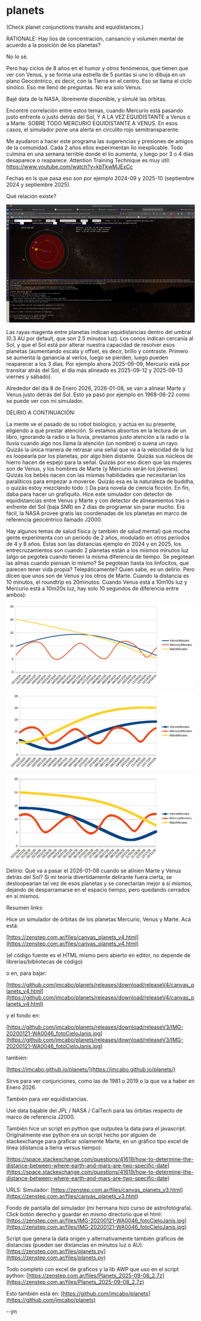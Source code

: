 # planets
(Check planet conjunctions transits and equidistances.)

RATIONALE:
Hay líos de concentración, cansancio y volumen mental de acuerdo a la posición de los planetas?

No lo sé.

Pero hay ciclos de 8 años en el humor y otros fenómenos, que tienen que ver con Venus, y se forma una estrella de 5 puntas si uno lo dibuja en un plano Geocéntrico, es decir, con la Tierra en el centro. Eso se llama el ciclo sinóico.
Eso me llenó de preguntas. No era solo Venus.

Bajé data de la NASA, libremente disponible, y simulé las órbitas.

Encontré correlación entre estos temas, cuando Mercurio está pasando justo enfrente o justo detrás del Sol, Y A LA VEZ EQUIDISTANTE a Venus o a Marte. SOBRE TODO MERCURIO EQUIDISTANTE A VENUS. En esos casos, el simulador pone una alerta en circulito rojo semitransparente.

Me ayudaron a hacer este programa las sugerencias y presiones de amigos de la comunidad. Cada 2 años ellos experimentan lío inexplicable. Todo culmina en una semana terrible donde el lío aumenta, y luego por 3 o 4 días desaparece o reaparece. Attention Training Technique es muy útil: https://www.youtube.com/watch?v=kbTkwMJExCc

Fechas en ls que pasa eso son por ejemplo 2024-09 y 2025-10 (septiembre 2024 y septiembre 2025).

Qué relación existe?

![Ejemplo en 2025-09](https://github.com/jmcabo/planets/blob/main/Screenshot_2025-09-09_072914.png)


Las rayas magenta entre planetas indican equidistancias dentro del umbral (0.3 AU por default, que son 2.5 minutos luz).
Los conos indican cercanía al Sol, y que el Sol está por alterar nuestra capacidad de resolver esos planetas (aumentando escala y offset, es decir, brillo y contraste. Primero se aumenta la ganancia al verlos, luego se pierden, luego pueden reaparecer a los 3 días. Por ejemplo ahora 2025-09-09, Mercurio está por transitar atrás del Sol, el día más alineado es 2025-09-12 y 2025-09-13 viernes y sábado).

Alrededor del día 8 de Enero 2026, 2026-01-08, se van a alinear Marte y Venus justo detrás del Sol. Esto ya pasó por ejemplo en 1968-06-22 como se puede ver con mi simulador.

DELIRIO A CONTINUACIÓN:

La mente ve el pasado de su robot biológico, y actúa en su presente, eligiendo a qué prestar atención. Si estamos absortos en la lectura de un libro, ignorando la radio o la lluvia, prestamos justo atención a la radio o la lluvia cuando algo nos llama la atención (un nombre) o suena un rayo.
Quizás la única manera de retrasar una señal que va a la velocidad de la luz es loopearla por los planetas, por algo bien distante. Quizás sus núcleos de hierro hacen de espejo para la señal. Quizás por eso dicen que las mujeres son de Venus, y los hombres de Marte (y Mercurio serán los jóvenes). Quizás los bebés nacen con las mismas habilidades que necesitarían los paralíticos para empezar a moverse. Quizás esa es la naturaleza de buddha, o quizás estoy mezclando todo :) 
Da para novela de ciencia ficción.
En fin, daba para hacer un grafiquito. Hice este simulador con detector de equidistancias entre Venus y Marte y con detector de alineamientos tras o enfrente del Sol (baja SNR) en 2 días de programar sin parar mucho. Era fácil, la NASA provee gratis las coordenadas de los planetas en marco de referencia geocéntrico llamado J2000.

Hay algunos temas de salud física (y también de salud mental) que mucha gente experimenta con un período de 2 años, modulado en otros períodos de 4 y 8 años. Estas son las distancias ejemplo en 2024 y en 2025, los entrecruzamientos son cuando 2 planetas están a los mismos minutos luz (algo se pegotea cuando tienen la misma diferencia de tiempo. Se pegotean las almas cuando piensan lo mismo? Se pegotean hasta los linfocitos, que parecen tener vida propia? Telepáticamente? Quien sabe, es un delirio. Pero dicen que unos son de Venus y los otros de Marte. Cuando la distancia es 10 minutos, el roundtrip es 20minutos. Cuando Venus está a 10m10s luz y Mercurio está a 10m20s luz, hay solo 10 segundos de diferencia entre ambos):


![Gráfico distancias 2024](https://github.com/jmcabo/planets/blob/main/grafico_planetas_minutos_2024.jpg)

![Gráfico distancias 2025](https://github.com/jmcabo/planets/blob/main/grafico_planetas_minutos_2025.jpg)

![Gráfico distancias 2026](https://github.com/jmcabo/planets/blob/main/grafico_planetas_minutos_2026.jpg)

Delirio:  Qué va a pasar el 2026-01-08 cuando se alínien Marte y Venus detrás del Sol? Si mi teoría divertidamente delirante fuera cierta, se desloopearían tal vez de esos planetas y se conectarían mejor a sí mismos, dejando de desparramarse en el espacio tiempo, pero quedando cerrados en sí mismos.

Resumen links:

Hice un simulador de órbitas de los planetas Mercurio, Venus y Marte. Acá está:

[https://zenstep.com.ar/files/canvas_planets_v4.html](https://zenstep.com.ar/files/canvas_planets_v4.html)

(el código fuente es el HTML mismo pero abierto en editor, no depende de librerías/bibliotecas de código)

o en, para bajar:

[https://github.com/jmcabo/planets/releases/download/releaseV4/canvas_planets_v4.html](https://github.com/jmcabo/planets/releases/download/releaseV4/canvas_planets_v4.html)

y el fondo en:

[https://github.com/jmcabo/planets/releases/download/releaseV3/IMG-20200121-WA0046_fotoCieloJanis.jpg](https://github.com/jmcabo/planets/releases/download/releaseV3/IMG-20200121-WA0046_fotoCieloJanis.jpg)

también:

[https://jmcabo.github.io/planets/](https://jmcabo.github.io/planets/)

Sirve para ver conjunciones, como las de 1981 o 2019 o la que va a haber en Enero 2026.

También para ver equidistancias.

Usé data bajable del JPL / NASA / CalTech para las órbitas respecto de marco de referencia J2000.

También hice un script en python que outputea la data para el javascript. Originalmente ese python era un script hecho por alguien de stackexchange para graficar solamente Marte, en un gráfico tipo excel de línea (distancia a tierra versus tiempo):

[https://space.stackexchange.com/questions/41619/how-to-determine-the-distance-between-where-earth-and-mars-are-two-specific-date](https://space.stackexchange.com/questions/41619/how-to-determine-the-distance-between-where-earth-and-mars-are-two-specific-date)



URLS:
Simulador:
[https://zenstep.com.ar/files/canvas_planets_v3.html](https://zenstep.com.ar/files/canvas_planets_v3.html)


Fondo de pantalla del simulador (mi hermana hizo curso de astrofotógrafa). Click botón derecho y guardar en mismo directorio que el html:
[https://zenstep.com.ar/files/IMG-20200121-WA0046_fotoCieloJanis.jpg](https://zenstep.com.ar/files/IMG-20200121-WA0046_fotoCieloJanis.jpg)


Script que genera la data origen y alternativamente también gráficos de
distancias (pueden ser distancias en minutos luz o AU):
[https://zenstep.com.ar/files/planets.py](https://zenstep.com.ar/files/planets.py)


Todo completo con excel de graficos y la lib AWP que uso en el script python:
[https://zenstep.com.ar/files/Planets_2025-09-08_2.7z](https://zenstep.com.ar/files/Planets_2025-09-08_2.7z)


Esto también está en:
[https://github.com/jmcabo/planets](https://github.com/jmcabo/planets)


--jm

















